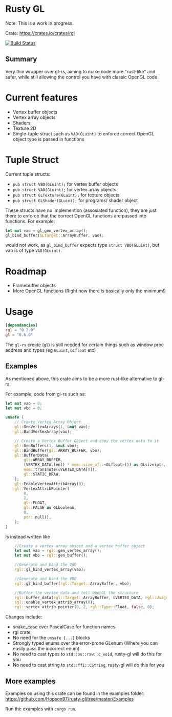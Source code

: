 # Rusty GL

Note: This is a work in progress.

Crate: https://crates.io/crates/rgl

[![Build Status](https://travis-ci.org/travis-ci/travis-web.svg?branch=master)](https://travis-ci.org/travis-ci/travis-web)

## Summary

Very thin wrapper over gl-rs, aiming to make code more "rust-like" and safer, while still allowing the control you have with classic OpenGL code.

# Current features

* Vertex buffer objects
* Vertex array objects
* Shaders
* Texture 2D
* Single-tuple struct such as `VAO(GLuint)` to enforce correct OpenGL object type is passed in functions

# Tuple Struct

Current tuple structs:

* `pub struct VBO(GLuint);` for vertex buffer objects
* `pub struct VAO(GLuint);` for vertex array objects
* `pub struct GLTexture(GLuint);` for texture objects
* `pub struct GLShader(GLuint);` for programs/ shader object

These structs have no implemention (assosiated function), they are just there to enforce that the correct OpenGL functions are passed into functions.
For example:

```rust
let mut vao = gl_gen_vertex_array();
gl_bind_buffer(GLTarget::ArrayBuffer, vao);
```

would not work, as `gl_bind_buffer` expects type `struct VBO(GLuint)`, but vao is of type `VAO(GLuint)`.

# Roadmap

* Framebuffer objects
* More OpenGL functions (Right now there is basically only the minimum!)

# Usage
```toml
[dependancies]
rgl = "0.2.0"
gl = "0.6.0"
```

The `gl-rs` create (`gl`) is still needed for certain things such as window proc address and types (eg `GLuint`, `GLfloat` etc)

## Examples

As mentioned above, this crate aims to be a more rust-like alternative to gl-rs.

For example, code from gl-rs such as:

```rust
let mut vao = 0;
let mut vbo = 0;

unsafe {
    // Create Vertex Array Object
    gl::GenVertexArrays(1, &mut vao);
    gl::BindVertexArray(vao);

    // Create a Vertex Buffer Object and copy the vertex data to it
    gl::GenBuffers(1, &mut vbo);
    gl::BindBuffer(gl::ARRAY_BUFFER, vbo);
    gl::BufferData(
        gl::ARRAY_BUFFER,
        (VERTEX_DATA.len() * mem::size_of::<GLfloat>()) as GLsizeiptr,
        mem::transmute(&VERTEX_DATA[0]),
        gl::STATIC_DRAW,
    );
    gl::EnableVertexAttribArray(0);
    gl::VertexAttribPointer(
        0,
        2,
        gl::FLOAT,
        gl::FALSE as GLboolean,
        0,
        ptr::null(),
    );
}
```

Is instead written like

```rust
    //Create a vertex array object and a vertex buffer object
    let mut vao = rgl::gen_vertex_array();
    let mut vbo = rgl::gen_buffer();

    //Generate and bind the VAO
    rgl::gl_bind_vertex_array(vao);

    //Generate and bind the VBO
    rgl::gl_bind_buffer(rgl::Target::ArrayBuffer, vbo);

    //Buffer the vertex data and tell OpenGL the structure
    rgl::buffer_data(rgl::Target::ArrayBuffer, &VERTEX_DATA, rgl::Usage::StaticDraw);
    rgl::enable_vertex_attrib_array(0);
    rgl::vertex_attrib_pointer(0, 2, rgl::Type::Float, false, 0);
```

Changes include:

* snake_case over PascalCase for function names
* rgl crate
* No need for the `unsafe {...}` blocks
* Strongly typed enums over the error-prone GLenum (Where you can easily pass the incorrect enum)
* No need to cast types to `std::os::raw::c_void`, rusty-gl will do this for you
* No need to cast string to `std::ffi::CString`, rusty-gl will do this for you

## More examples

Examples on using this crate can be found in the examples folder: https://github.com/Hopson97/rusty-gl/tree/master/Examples

Run the examples with `cargo run`.


